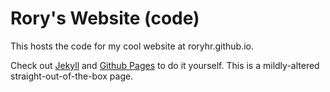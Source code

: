 # Rory's Website (code)

This hosts the code for my cool website at roryhr.github.io.

Check out [Jekyll](http://jekyllrb.com/) and
[Github Pages](https://pages.github.com/) to do it yourself. This
is a mildly-altered straight-out-of-the-box page.

